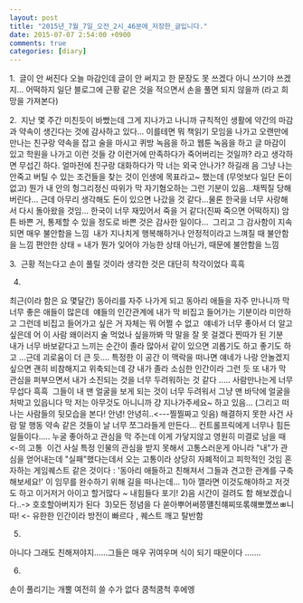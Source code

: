 ```yaml
---
layout: post
title: "2015년_7월_7일_오전_2시_46분에_저장한_글입니다."
date: 2015-07-07 2:54:00 +0900
comments: true 
categories: [diary] 
---
```

1. 
글이 안 써진다
오늘 마감인데
글이 안 써지고 한 문장도 못 쓰겠다
아니 쓰기야 쓰겠지...
어떡하지
일단 블로그에 근황 같은 것을 적으면서 손을 풀면 되지 않을까
(라고 희망을 가져본다)

2. 
지난 몇 주간 미친듯이 바빴는데 그게 지나가고 나니까 규칙적인 생활에 약간의 마감과 약속이 생긴다는 것에 감사하고 있다...
이를테면 뭐 책읽기 모임을 나가고 오랜만에 만나는 친구랑 약속을 잡고 술을 마시고 퀴방 녹음을 하고 웹툰 녹음을 하고 글 마감이 있고 학원을 나가고 이런 것들
걍 이런거에 만족하다가 죽어버리는 것일까? 라고 생각하면 무섭긴 하다. 얼마전에 친구랑 대화하다가 막 너는 외국 안나가? 하길래 음 그냥 나는 안죽고 버틸 수 있는 조건들을 찾는 것이 인생에 목표라고~ 했는데 (무엇보다 일단 돈이 없고) 뭔가 내 안의 헝그리정신 따위가 막 자기혐오하는 그런 기분이 있음...채찍질 당해버린다...
근데 아무리 생각해도 돈이 있으면 나갔을 것 같다...물론 한국을 너무 사랑해서 다시 돌아왔을 것임... 한국이 너무 재밌어서 죽을 거 같다(진짜 죽으면 어떡하지)
암튼 바쁜 거, 통제할 수 있을 정도로 바쁜 것은 감사한 일이다... 
그리고 그 감사함이 지속되면 매우 불안함을 느낌 
내가 지나치게 행복해하거나 안정적이라고 느껴질 때 불안함을 느낌
편안한 상태 = 내가 뭔가 잊어야 가능한 상태 아닌가, 때문에 불안함을 느낌 

3. 
근황 적는다고 손이 풀릴 것이라 생각한 것은 대단히 착각이었다
흑흑

4.
최근(이라 함은 요 몇달간) 동아리를 자주 나가게 되고 동아리 애들을 자주 만나니까 막 너무 좋은 애들이 많은데 
얘들의 인간관계에 내가 막 비집고 들어가는 기분이라 미안하고 그런데 비집고 들어가고 싶은 거 자체는 뭐 어쩔 수 없고 
얘네가 너무 좋아서 더 알고 싶은데 어 이 사람 왜이러지 술 먹었나 싶을까봐 막 말을 잘 못 걸겠다 찐따가 된 기분 
내가 너무 바보같다고 느끼는 순간이 졸라 많아서 같이 있으면 괴롭기도 하고 좋기도 하고 ...근데 괴로움이 더 큰 듯....
특정한 이 공간 이 맥락을 떠나면 얘네가 나랑 안놀겠지 싶으면 괜히 비참해지고 위축되는데 걍 내가 졸라 소심한 인간이라 그런 듯
또 내가 막 관심을 퍼부으면서 내가 소진되는 것을 너무 두려워하는 것 같다 ..... 사람만나는게 너무 무섭다 흑흑 
그들이 내 맨 얼굴을 보게 되는 것이 너무 두려워서 그냥 맨 바닥에 얼굴을 처박고 있읍니다 막 저는 아무것도 아니니까 걍 지나가주세요~ 하고 있음...
(그리고 떠나는 사람들의 뒷모습을 본다! 안녕! 안녕히..<---찔찔짜고 잇음)
해결하지 못한 사건 사람 말 행동 약속 같은 것들이 날 너무 쪼그라들게 만든다... 컨트롤프릭에게 너무나 힘든 일들이다.....
누굴 좋아하고 관심을 막 주는데 이게 가닿지않고 영원히 미결로 남을 때 <-의 고통 
이건 사실 특정 인물의 관심을 받지 못해서 고통스러운게 아니라 "내"가 관심을 얻어내는데 "실패"했다는데서 오는 고통이라 상당히 자폐적이고 피학적인 것임
혼자하는 게임퀘스트 같은 것이다 : '동아리 애들하고 친해져서 그들과 견고한 관계를 구축해보세요!' 이 임무를 완수하기 위해 길을 떠나는데...
1)아 깰라면 이것도해야하고 저것도 하고 이거저거 아이고 할거많다 ~ 내힘들다 포기! 2)음 시간이 걸려도 함 해보겠습니다..-> 호호할아버지가 된다 
3)모든 정념을 다 쏟아뿌어써쯩먤친햬찌또롞햬뽀꼤쓰ㅃ니따! <- 유한한 인간이라 방전이 빠르다 , 퀘스트 깨고 탈반함 

5.
아니다 그래도 친해져야지......그들은 매우 귀여우며 식이 되기 때문이다 ....... 

6.
손이 풀리기는 개뿔 여전히 쓸 수가 없다 쿰척쿰척 후에엥 



